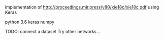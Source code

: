 implementation of 
http://proceedings.mlr.press/v80/xie18c/xie18c.pdf
using Keras

python 3.6
keras 
numpy 

TODO: connect a dataset
Try other networks...


